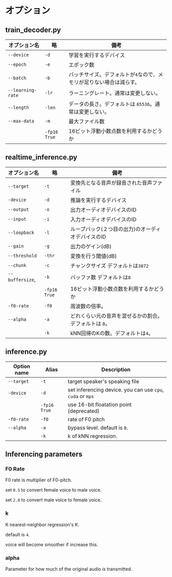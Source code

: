 # オプション

## train_decoder.py
| オプション名 | 略 | 備考 |
|---| --- | ---|
|`--device`| `-d` | 学習を実行するデバイス |
|`--epoch`|  `-e` | エポック数 |
|`--batch`| `-b`| バッチサイズ。デフォルトが`4`なので、メモリが足りない場合は減らす。 |
|`--learning-rate`| `-lr` | ラーニングレート。通常は変更しない。 |
|`--length`|`-len` | データの長さ。デフォルトは `65536`。通常は変更しない。 |
|`--max-data`| `-m` | 最大ファイル数 |
|  |`-fp16 True`| 16ビット浮動小数点数を利用するかどうか |

## realtime_inference.py
| オプション名 | 略 | 備考 |
|---| --- | ---|
|`--target`|`-t`| 変換先となる音声が録音された音声ファイル |
|`-device`| `-d` | 推論を実行するデバイス |
|`--output`| `-o` | 出力オーディオデバイスのID |
|`--input`| `-i` | 入力オーディオデバイスのID |
|`--loopback`| `-l` | ループバック(２つ目の出力)のオーディオデバイスのID |
|`--gain`| `-g` | 出力のゲイン(dB) |
|`--threshold`| `-thr` | 変換を行う閾値(dB) |
|`--chunk`| `-c` | チャンクサイズ デフォルトは`3072` |
|`--buffersize`,| `-b` | バッファ数 デフォルトは`8`|
|| `-fp16 True`| 16ビット浮動小数点数を利用するかどうか |
|`-f0-rate` | `-f0`| 周波数の倍率。 |
|`--alpha`| `-a` | どれくらい元の音声を混ぜるかの割合。 デフォルトは `0`。 |
||`-k`| kNN回帰のKの数。デフォルトは`4`。 |

## inference.py
| Option name | Alias | Description |
|---| --- | ---|
|`--target`|`-t`| target speaker's speaking file |
|`-device`| `-d` | set inferencing device. you can use `cpu`, `cuda` or `mps` |
|| `-fp16 True`| use 16-bit floatation point (deprecated)|
|`-f0-rate` | `-f0`| rate of F0 pitch |
|`--alpha`| `-a` | bypass level. default is `0`. |
||`-k`| k of kNN regression. |


## Inferencing parameters

### F0 Rate
F0 rate is multiplier of F0-pitch.

set `0.5` to convert female voice to male voice.

set `2.0` to convert male voice to female voice.

### k
K nearest-neighbor regression's K.

default is `4`.

voice will become smoother if increase this.

### alpha
Parameter for how much of the original audio is transmitted.